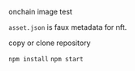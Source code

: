 onchain image test

`asset.json` is faux metadata for nft.

copy or clone repository

`npm install`
`npm start`
